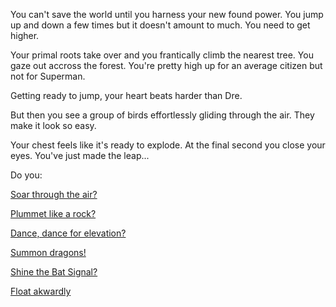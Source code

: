 You can't save the world until you harness your new found power.
You jump up and down a few times but it doesn't amount to much.
You need to get higher.

Your primal roots take over and you frantically climb the nearest tree. You gaze out accross the forest.
You're pretty high up for an average citizen but not for Superman.

Getting ready to jump, your heart beats harder than Dre.

But then you see a group of birds effortlessly gliding through the air. They make it look so easy.

Your chest feels like it's ready to explode. At the final second you close your eyes.
You've just made the leap...

Do you:

[Soar through the air?](../soar/soar.md)

[Plummet like a rock?](../plummet/plummet.md)

[Dance, dance for elevation?](../hammertime/hammertime.md)

[Summon dragons!](../dragons/fire-everywhere.md)

[Shine the Bat Signal?](../batman/batman.md)

[Float akwardly](./float_awkwardly.md)
